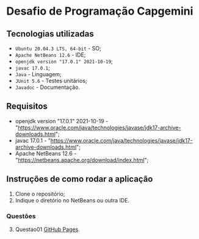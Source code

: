 # Desafio de Programação Capgemini

## Tecnologias utilizadas
- `Ubuntu 20.04.3 LTS, 64-bit` - SO;
- `Apache NetBeans 12.6` - IDE;
- `openjdk version "17.0.1" 2021-10-19`; 
- `javac 17.0.1`;
- `Java` - Linguagem;
- `JUnit 5.6` - Testes unitários;
- `Javadoc` - Documentação.


## Requisitos
- openjdk version "17.0.1" 2021-10-19 - "https://www.oracle.com/java/technologies/javase/jdk17-archive-downloads.html";
- javac 17.0.1 - "https://www.oracle.com/java/technologies/javase/jdk17-archive-downloads.html";
- Apache NetBeans 12.6 - "https://netbeans.apache.org/download/index.html";

## Instruções de como rodar a aplicação
1. Clone o repositório;
2. Indique o diretório no NetBeans ou outra IDE.

### Questões
3. Questao01 [GitHub Pages](https://github.com/pauloh48/desafio_capgemini/blob/main/DesafioCapgemini/src/main/java/Questao01.java).

